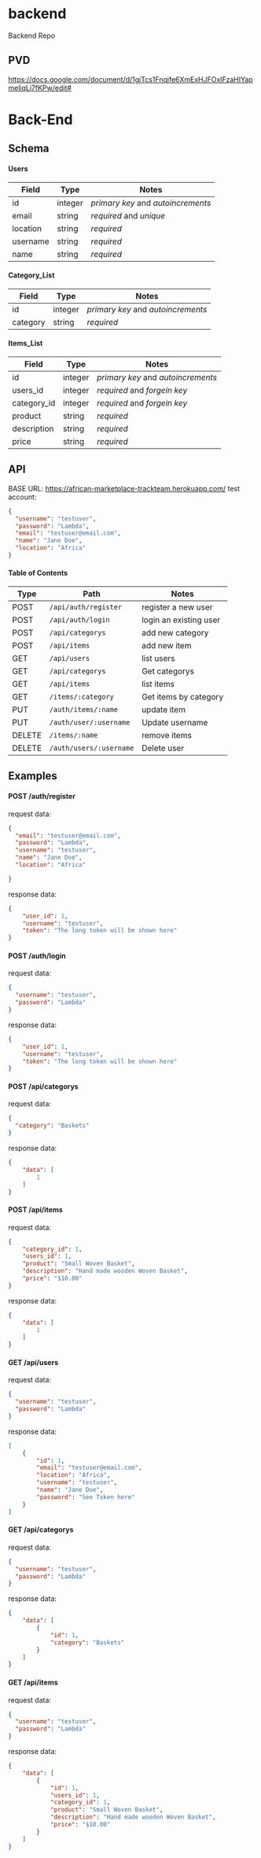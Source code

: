 # backend
Backend Repo

## PVD
https://docs.google.com/document/d/1gjTcs1Fnqjfe6XmExHJFOxIFzaHIYapmeliqLi7fKPw/edit#


# Back-End

## Schema

#### Users

| Field     | Type    | Notes                              |
| --------- | ------- | ---------------------------------- |
| id        | integer | _primary key_ and _autoincrements_ |
| email     | string  | _required_ and _unique_            |
| location  | string  | _required_                         |
| username  | string  | _required_                         |
| name      | string  | _required_                         |

#### Category_List

| Field        | Type    | Notes                              |
| ------------ | ------- | ---------------------------------- |
| id           | integer | _primary key_ and _autoincrements_ |
| category     | string  | _required_                         |

#### Items_List

| Field        | Type    | Notes                              |
| ------------ | ------- | ---------------------------------- |
| id           | integer | _primary key_ and _autoincrements_ |
| users_id     | integer | _required_ and _forgein key_       |
| category_id  | integer | _required_ and _forgein key_       |
| product      | string  | _required_                         |
| description  | string  | _required_                         |
| price        | string  | _required_                         |


## API

BASE URL: https://african-marketplace-trackteam.herokuapp.com/
test account:

```json
{
  "username": "testuser",
  "password": "Lambda",
  "email": "testuser@email.com",
  "name": "Jane Doe",
  "location": "Africa"
}
```

#### Table of Contents

| Type   | Path                                | Notes                           |
| ------ | ----------------------------------- | ------------------------------- |
| POST    | `/api/auth/register`               | register a new user             |
| POST    | `/api/auth/login`                  | login an existing user          |
| POST    | `/api/categorys`                   | add new category                |
| POST    | `/api/items`                       | add new item                    |
| GET     | `/api/users`                       | list users                      |
| GET     | `/api/categorys`                   | Get categorys                   |
| GET     | `/api/items`                       | list items                      |
| GET     | `/items/:category   `              | Get items by category           |
| PUT     | `/auth/items/:name`                | update item                     |
| PUT     | `/auth/user/:username`             | Update username                 |
| DELETE  | `/items/:name`                     | remove items                    |
| DELETE  | `/auth/users/:username`            | Delete user                     |


## Examples

#### POST /auth/register

request data:

```json
{
  "email": "testuser@email.com",
  "password": "Lambda",
  "username": "testuser",
  "name": "Jane Doe",
  "location": "Africa"

}
```

response data:

```json
{
    "user_id": 1,
    "username": "testuser",
    "token": "The long token will be shown here"
}
```

#### POST /auth/login

request data:

```json
{
  "username": "testuser",
  "password": "Lambda"
}
```

response data:

```json
{
    "user_id": 1,
    "username": "testuser",
    "token": "The long token will be shown here"
}
```
#### POST /api/categorys

request data:

```json
{
  "category": "Baskets"
}
```

response data:

```json
{
    "data": [
        1
    ]
}
```
#### POST /api/items

request data:

```json
{
    "category_id": 1,
    "users_id": 1,
    "product": "Small Woven Basket",
    "description": "Hand made wooden Woven Basket",
    "price": "$10.00"
}
```

response data:

```json
{
    "data": [
        1
    ]
}
```

#### GET /api/users

request data:

```json
{
  "username": "testuser",
  "password": "Lambda"
}
```

response data:

```json
[
    {
        "id": 1,
        "email": "testuser@email.com",
        "location": "Africa",
        "username": "testuser",
        "name": "Jane Doe",
        "password": "See Token here"
    }
]
```
#### GET /api/categorys

request data:

```json
{
  "username": "testuser",
  "password": "Lambda"
}
```

response data:

```json
{
    "data": [
        {
            "id": 1,
            "category": "Baskets"
        }
    ]
}
```
#### GET /api/items

request data:

```json
{
  "username": "testuser",
  "password": "Lambda"
}
```

response data:

```json
{
    "data": [
        {
            "id": 1,
            "users_id": 1,
            "category_id": 1,
            "product": "Small Woven Basket",
            "description": "Hand made wooden Woven Basket",
            "price": "$10.00"
        }
    ]
}
```